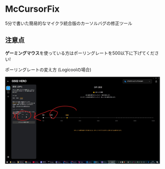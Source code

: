 # McCursorFix
5分で書いた簡易的なマイクラ統合版のカーソルバグの修正ツール

## 注意点

**ゲーミングマウス**を使っている方はポーリングレートを500以下に下げてください!

ポーリングレートの変え方 (Logicoolの場合)

![ポーリングレート画像](https://github.com/kairunjp/McCursorFix/blob/main/git/2024-11-17%20225106.jpg?raw=true)